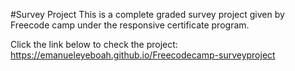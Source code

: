 #Survey Project
This is a complete  graded survey project given by Freecode camp under the responsive certificate program.


Click the link below to check the project:
https://emanueleyeboah.github.io/Freecodecamp-surveyproject
